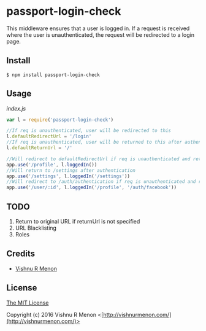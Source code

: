 # passport-login-check

This middleware ensures that a user is logged in.  If a request is received where
the user is unauthenticated, the request will be redirected to a login page.

## Install

    $ npm install passport-login-check

## Usage
*index.js*
```JavaScript
var l = require('passport-login-check')

//If req is unauthenticated, user will be redirected to this
l.defaultRedirectUrl = '/login'
//If req is unauthenticated, user will be returned to this after authentication
l.defaultReturnUrl = '/'

//Will redirect to defaultRedirectUrl if req is unauthenticated and return to defaultReturnUrl
app.use('/profile', l.loggedIn())
//Will return to /settings after authentication
app.use('/settings', l.loggedIn('/settings'))
//Will redirect to /auth/authentication if req is unauthenticated and return to /profile after authentication
app.use('/user/:id', l.loggedIn('/profile', '/auth/facebook'))
```

## TODO

  1. Return to original URL if returnUrl is not specified
  2. URL Blacklisting
  2. Roles

## Credits

  - [Vishnu R Menon](http://github.com/vishthemenon)

## License

[The MIT License](http://opensource.org/licenses/MIT)

Copyright (c) 2016 Vishnu R Menon <[http://vishnurmenon.com/](http://vishnurmenon.com/)>
